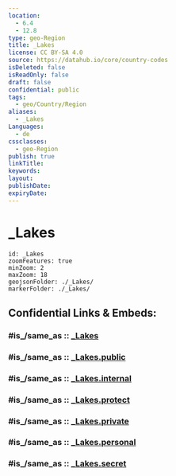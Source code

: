 ```yaml
---
location:
  - 6.4
  - 12.8
type: geo-Region
title: _Lakes
license: CC BY-SA 4.0
source: https://datahub.io/core/country-codes
isDeleted: false
isReadOnly: false
draft: false
confidential: public
tags:
  - geo/Country/Region
aliases:
  - _Lakes
Languages:
  - de
cssclasses:
  - geo-Region
publish: true
linkTitle:
keywords:
layout:
publishDate:
expiryDate:
---
```


# _Lakes

```leaflet
id: _Lakes
zoomFeatures: true 
minZoom: 2 
maxZoom: 18
geojsonFolder: ./_Lakes/
markerFolder: ./_Lakes/
```


## Confidential Links & Embeds: 

### #is_/same_as :: [_Lakes](/_Standards/Earth/Continent/Africa/Africa~Central/Cameroon/regions~Cameroon/Adamaoua/_Lakes.md) 

### #is_/same_as :: [_Lakes.public](/_public/Earth/Continent/Africa/Africa~Central/Cameroon/regions~Cameroon/Adamaoua/_Lakes.public.md) 

### #is_/same_as :: [_Lakes.internal](/_internal/Earth/Continent/Africa/Africa~Central/Cameroon/regions~Cameroon/Adamaoua/_Lakes.internal.md) 

### #is_/same_as :: [_Lakes.protect](/_protect/Earth/Continent/Africa/Africa~Central/Cameroon/regions~Cameroon/Adamaoua/_Lakes.protect.md) 

### #is_/same_as :: [_Lakes.private](/_private/Earth/Continent/Africa/Africa~Central/Cameroon/regions~Cameroon/Adamaoua/_Lakes.private.md) 

### #is_/same_as :: [_Lakes.personal](/_personal/Earth/Continent/Africa/Africa~Central/Cameroon/regions~Cameroon/Adamaoua/_Lakes.personal.md) 

### #is_/same_as :: [_Lakes.secret](/_secret/Earth/Continent/Africa/Africa~Central/Cameroon/regions~Cameroon/Adamaoua/_Lakes.secret.md)


